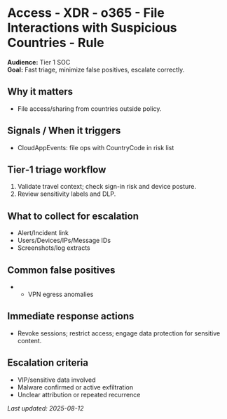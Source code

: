 # Access - XDR - o365 - File Interactions with Suspicious Countries - Rule

**Audience:** Tier 1 SOC  
**Goal:** Fast triage, minimize false positives, escalate correctly.

## Why it matters
- File access/sharing from countries outside policy.

## Signals / When it triggers
- CloudAppEvents: file ops with CountryCode in risk list

## Tier‑1 triage workflow
1. Validate travel context; check sign-in risk and device posture.
2. Review sensitivity labels and DLP.

## What to collect for escalation
- Alert/Incident link
- Users/Devices/IPs/Message IDs
- Screenshots/log extracts

## Common false positives
- - VPN egress anomalies

## Immediate response actions
- Revoke sessions; restrict access; engage data protection for sensitive content.

## Escalation criteria
- VIP/sensitive data involved
- Malware confirmed or active exfiltration
- Unclear attribution or repeated recurrence

_Last updated: 2025-08-12_
